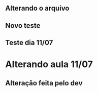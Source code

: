 ## Alterando o arquivo
## Novo teste
## Teste dia 11/07
<h1> Alterando aula 11/07</h1>
<h2> Alteração feita pelo dev </h2>